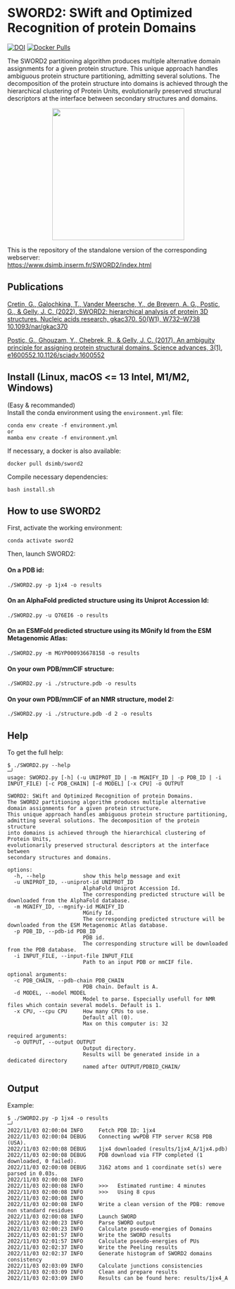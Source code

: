 # SWORD2: SWift and Optimized Recognition of protein Domains

[![DOI](https://zenodo.org/badge/518046197.svg)](https://zenodo.org/badge/latestdoi/518046197)
[![Docker Pulls](https://img.shields.io/docker/pulls/dsimb/sword2.svg)](https://hub.docker.com/r/dsimb/sword2)


The SWORD2 partitioning algorithm produces multiple alternative domain assignments for a given protein structure. This unique approach handles ambiguous protein structure partitioning, admitting several solutions. The decomposition of the protein structure into domains is achieved through the hierarchical clustering of Protein Units, evolutionarily preserved structural descriptors at the interface between secondary structures and domains.

<p align="center">
<picture>
  <source media="(prefers-color-scheme: dark)" srcset="https://user-images.githubusercontent.com/25644865/181113256-4c2e9740-014f-4d57-91d0-f5beaf7d51d3.png" width="300">
  <img alt="" src="https://user-images.githubusercontent.com/25644865/181106191-e97f1ace-fb93-41d1-a4f0-6a84b7fcc2a1.png" width="300">
</picture>
</p>

This is the repository of the standalone version of the corresponding webserver:  
https://www.dsimb.inserm.fr/SWORD2/index.html



## Publications

[Cretin, G., Galochkina, T., Vander Meersche, Y., de Brevern, A. G., Postic, G., & Gelly, J. C. (2022).
SWORD2: hierarchical analysis of protein 3D structures. Nucleic acids research, gkac370.
50(W1), W732–W738 10.1093/nar/gkac370](https://doi.org/10.1093/nar/gkac370)

[Postic, G., Ghouzam, Y., Chebrek, R., & Gelly, J. C. (2017).
An ambiguity principle for assigning protein structural domains.
Science advances, 3(1), e1600552.10.1126/sciadv.1600552](https://doi.org/10.1126/sciadv.1600552)



## Install (Linux, macOS <= 13 Intel, M1/M2, Windows)

(Easy & recommanded)  
Install the conda environment using the `environment.yml` file:
```
conda env create -f environment.yml
or
mamba env create -f environment.yml
```

If necessary, a docker is also available:
```
docker pull dsimb/sword2
```

Compile necessary dependencies:
```
bash install.sh
```

## How to use SWORD2

First, activate the working environment:
```
conda activate sword2
```

Then, launch SWORD2:

#### On a PDB id:
```
./SWORD2.py -p 1jx4 -o results
```

#### On an AlphaFold predicted structure using its Uniprot Accession Id:
```
./SWORD2.py -u Q76EI6 -o results
```

#### On an ESMFold predicted structure using its MGnify Id from the ESM Metagenomic Atlas:
```
./SWORD2.py -m MGYP000936678158 -o results
```

#### On your own PDB/mmCIF structure:
```
./SWORD2.py -i ./structure.pdb -o results
```

#### On your own PDB/mmCIF of an NMR structure, model 2:
```
./SWORD2.py -i ./structure.pdb -d 2 -o results
```

## Help

To get the full help:
```
$ ./SWORD2.py --help                                                                                                                                                        ─╯
usage: SWORD2.py [-h] (-u UNIPROT_ID | -m MGNIFY_ID | -p PDB_ID | -i INPUT_FILE) [-c PDB_CHAIN] [-d MODEL] [-x CPU] -o OUTPUT

SWORD2: SWift and Optimized Recognition of protein Domains.
The SWORD2 partitioning algorithm produces multiple alternative
domain assignments for a given protein structure.
This unique approach handles ambiguous protein structure partitioning,
admitting several solutions. The decomposition of the protein structure
into domains is achieved through the hierarchical clustering of Protein Units,
evolutionarily preserved structural descriptors at the interface between
secondary structures and domains.

options:
  -h, --help            show this help message and exit
  -u UNIPROT_ID, --uniprot-id UNIPROT_ID
                        AlphaFold Uniprot Accession Id.
                        The corresponding predicted structure will be downloaded from the AlphaFold database.
  -m MGNIFY_ID, --mgnify-id MGNIFY_ID
                        MGnify Id.
                        The corresponding predicted structure will be downloaded from the ESM Metagenomic Atlas database.
  -p PDB_ID, --pdb-id PDB_ID
                        PDB id.
                        The corresponding structure will be downloaded from the PDB database.
  -i INPUT_FILE, --input-file INPUT_FILE
                        Path to an input PDB or mmCIF file.

optional arguments:
  -c PDB_CHAIN, --pdb-chain PDB_CHAIN
                        PDB chain. Default is A.
  -d MODEL, --model MODEL
                        Model to parse. Especially usefull for NMR files which contain several models. Default is 1.
  -x CPU, --cpu CPU     How many CPUs to use.
                        Default all (0).
                        Max on this computer is: 32

required arguments:
  -o OUTPUT, --output OUTPUT
                        Output directory.
                        Results will be generated inside in a dedicated directory
                        named after OUTPUT/PDBID_CHAIN/
```


## Output

Example:
```
$ ./SWORD2.py -p 1jx4 -o results                                                                                                                                            ─╯
2022/11/03 02:00:04 INFO     Fetch PDB ID: 1jx4
2022/11/03 02:00:04 DEBUG    Connecting wwPDB FTP server RCSB PDB (USA).
2022/11/03 02:00:08 DEBUG    1jx4 downloaded (results/1jx4_A/1jx4.pdb)
2022/11/03 02:00:08 DEBUG    PDB download via FTP completed (1 downloaded, 0 failed).
2022/11/03 02:00:08 DEBUG    3162 atoms and 1 coordinate set(s) were parsed in 0.03s.
2022/11/03 02:00:08 INFO
2022/11/03 02:00:08 INFO     >>>   Estimated runtime: 4 minutes
2022/11/03 02:00:08 INFO     >>>   Using 8 cpus
2022/11/03 02:00:08 INFO
2022/11/03 02:00:08 INFO     Write a clean version of the PDB: remove non standard residues
2022/11/03 02:00:08 INFO     Launch SWORD
2022/11/03 02:00:23 INFO     Parse SWORD output
2022/11/03 02:00:23 INFO     Calculate pseudo-energies of Domains
2022/11/03 02:01:57 INFO     Write the SWORD results
2022/11/03 02:01:57 INFO     Calculate pseudo-energies of PUs
2022/11/03 02:02:37 INFO     Write the Peeling results
2022/11/03 02:02:37 INFO     Generate histogram of SWORD2 domains consistency
2022/11/03 02:03:09 INFO     Calculate junctions consistencies
2022/11/03 02:03:09 INFO     Clean and prepare results
2022/11/03 02:03:09 INFO     Results can be found here: results/1jx4_A
```

